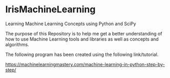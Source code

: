 # IrisMachineLearning
Learning Machine Learning Concepts using Python and SciPy

The purpose of this Repository is to help me get a better understanding of how to use Machine Learning tools and libraries as well as concepts and algorithms.

The following program has been created using the following link/tutorial. 

https://machinelearningmastery.com/machine-learning-in-python-step-by-step/

